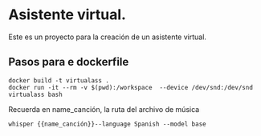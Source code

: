 # Asistente virtual.

Este es un proyecto para la creación de un asistente virtual.


## Pasos para e dockerfile

```
docker build -t virtualass .
docker run -it --rm -v $(pwd):/workspace  --device /dev/snd:/dev/snd virtualass bash
```

Recuerda en name_canción, la ruta del archivo de música
```
whisper {{name_canción}}--language Spanish --model base
```